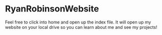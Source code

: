 ﻿# RyanRobinsonWebsite
Feel free to click into home and open up the index file. 
It will open up my website on your local drive so you can learn about me and see my projects!

